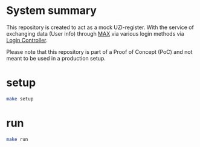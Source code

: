 # System summary
This repository is created to act as a mock UZI-register. With the service of exchanging data (User info) through [MAX](https://github.com/minvws/nl-rdo-max)
via various login methods via [Login Controller](https://github.com/minvws/nl-uzi-login-controller).

Please note that this repository is part of a Proof of Concept (PoC) and not meant to be used in a production setup.


# setup
```bash
make setup
```
# run
```bash
make run
```
